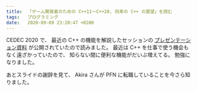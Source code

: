 ```yaml
---
title:  「ゲーム開発者のための C++11～C++20, 将来の C++ の展望」を読む
tags:	プログラミング
date:	2020-09-09 23:20:47 +0200
---
```

CEDEC 2020 で、
最近の C++ の機能を解説したセッションの
[プレゼンテーション資料](https://speakerdeck.com/cpp/cedec2020) が公開されていたので読みました。
最近は C++ を仕事で使う機会もなく遠ざかっていたので、
知らない間に便利な機能がだいぶ増えてる。
勉強になりました。

あとスライドの謝辞を見て、
Akira さんが PFN に転職していることを今さら知りました。
